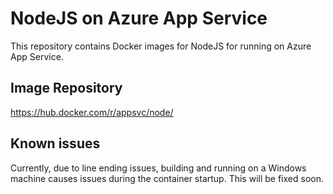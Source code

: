 # NodeJS on Azure App Service

This repository contains Docker images for NodeJS for running on Azure App Service.

## Image Repository
https://hub.docker.com/r/appsvc/node/

## Known issues
Currently, due to line ending issues, building and running on a Windows machine causes issues during the container startup. This will be fixed soon.
